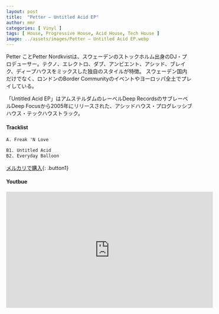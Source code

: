 ```yaml
---
layout: post
title:  "Petter – Untitled Acid EP"
author: mmr
categories: [ Vinyl ]
tags: [ House, Progressive House, Acid House, Tech House ]
image: ../assets/images/Petter – Untitled Acid EP.webp
---
```


Petter ことPetter Nordkvistは、スウェーデンのストックホルム出身のDJ・プロデューサー。テクノ、エレクトロ、ダブ、アンビエント、アシッド、ブレイク、ディープハウスをミックスした独自のスタイルが特徴。 スウェーデン国内だけでなく、ロンドンのBorder Communityのイベントやヨーロッパ全土でプレイしている。

「Untitled Acid EP」はアムステルダムのレーベルDeep RecordsのサブレーベルDeep Focusから2005年にリリースされた、アシッドハウス・プログレッシブハウス・テックハウストラック。


#### Tracklist
```md
A. Freak 'N Love

B1. Untitled Acid
B2. Everyday Balloon
```

[メルカリで購入](https://jp.mercari.com/item/m32455910195?afid=6142608987){: .button1}

#### Youtbue
<iframe width="560" height="315" src="https://www.youtube.com/embed/gHZDcIoj7RU?si=VBavyUOyjZCD42Ch" title="YouTube video player" frameborder="0" allow="accelerometer; autoplay; clipboard-write; encrypted-media; gyroscope; picture-in-picture; web-share" referrerpolicy="strict-origin-when-cross-origin" allowfullscreen></iframe>